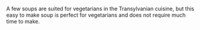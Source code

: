 A few soups are suited for vegetarians in the Transylvanian cuisine, but this easy to make soup is perfect for vegetarians and does not require much time to make.